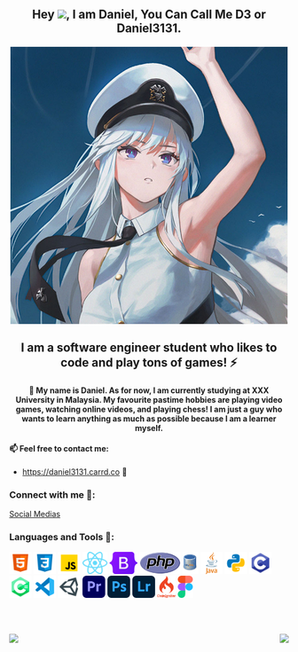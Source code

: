 ## <p align="center"> Hey <img src="https://media.giphy.com/media/hvRJCLFzcasrR4ia7z/giphy.gif" height="30px">, I am Daniel, You Can Call Me D3 or Daniel3131. </p>

<p align="center"><img src="/assets/enty2022.png" align="center" height="500px"/></p>

## <p align="center"> I am a software engineer student who likes to code and play tons of games! ⚡ </p>
#### <p align="center"> 🤔 My name is Daniel. As for now, I am currently studying at XXX University in Malaysia. My favourite pastime hobbies are playing video games, watching online videos, and playing chess! I am just a guy who wants to learn anything as much as possible because I am a learner myself. </p>


#### 📫 Feel free to contact me:
- https://daniel3131.carrd.co 💬



### Connect with me 🔗:

<p align="left">
<a href="https://linktr.ee/Daniel3131" target="blank">Social Medias</a>
</p>



### Languages and Tools 🔧:

<p align="left"> 
<a href="https://en.wikipedia.org/wiki/HTML"><img src="/assets/html.svg" alt="HTML" height=40"/></a>
<a href="https://en.wikipedia.org/wiki/CSS"><img src="/assets/css.svg" alt="CSS" height="40"/></a>
<a href="https://www.javascript.com/"><img src="/assets/javascript.svg" alt="JavaScript" height="40"/></a>
<a href="https://reactjs.org/"><img src="/assets/reactjs_logo.svg" alt="ReactJS" height="40"/></a>
<a href="https://getbootstrap.com/"><img src="/assets/Bootstrap_logo.svg" alt="Bootstrap" height="40"/></a>
<a href="https://www.php.net/"><img src="/assets/php_logo.svg" alt="PHP" height="40"/></a>
<a href="https://www.mysql.com/"><img src="/assets/mysql_logo.svg" alt="MYSQL" height="40"/></a>
<a href="https://www.java.com/en/"><img src="/assets/java_logo.svg" alt="Java" height="40"/></a>
<a href="https://www.python.org/"><img src="/assets/python.svg" alt="Python" height="40"/></a>
<a href="https://en.wikipedia.org/wiki/C_(programming_language)"><img src="/assets/c programming.svg" alt="C" height="40"/></a>
<a href="https://en.wikipedia.org/wiki/C_Sharp_(programming_language)"><img src="/assets/c sharp.svg" alt="C#" height="40"/></a>
<a href="https://code.visualstudio.com/"><img src="/assets/vscode.svg" alt="Visual Studio" height="40"/></a>
<a href="https://unity.com/"><img src="/assets/unity.svg" alt="Unity" height="40"/></a>
<a href="https://www.adobe.com/my_en/products/premiere.html"><img src="/assets/premierepro_logo.svg" alt="Premiere Pro" height="40"/></a>
<a href="https://www.adobe.com/my_en/products/photoshop.html"><img src="/assets/photoshop_logo.svg" alt="Photoshop" height="40"/></a>
<a href="https://lightroom.adobe.com/"><img src="/assets/lightroom_logo.svg" alt="Lightroom" height="40"/></a>
<a href="https://codeigniter.com/"><img src="/assets/codeigniter_logo.svg" alt="Codeigniter" height="40"/></a>
<a href="https://www.figma.com/"><img src="/assets/figma_logo.svg" alt="Figma" height="40"/></a>
</p>

<br><br>
 <!-- Github Stats -->
<a href="https://github.com/TheDaniel3131/github-readme-stats">
  <img align=left src="https://github-readme-stats.vercel.app/api?username=TheDaniel3131&theme=blue-green&showicons=true&hide_border=true" width=50%/>
</a>

<!-- Most Used Languages -->
<a href="https://github.com/TheDaniel3131/github-readme-stats">
  <img align=right src="https://github-readme-stats.vercel.app/api/top-langs/?username=TheDaniel3131&theme=blue-green&layout=compact&hide_border=true"/>
</a>



